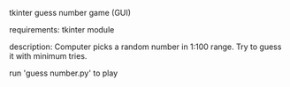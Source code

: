 tkinter guess number game (GUI)

requirements: tkinter module

description: Computer picks a random number in 1:100 range. Try to guess it with minimum tries.

run 'guess number.py' to play
